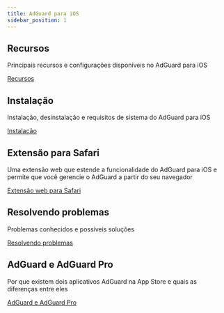 ```yaml
---
title: AdGuard para iOS
sidebar_position: 1
---
```


## Recursos

Principais recursos e configurações disponíveis no AdGuard para iOS

[Recursos](/adguard-for-ios/features/features.md)

## Instalação

Instalação, desinstalação e requisitos de sistema do AdGuard para iOS

[Instalação](/adguard-for-android/installation.md)

## Extensão para Safari

Uma extensão web que estende a funcionalidade do AdGuard para iOS e permite que você gerencie o AdGuard a partir do seu navegador

[Extensão web para Safari](/adguard-for-ios/web-extension.md)

## Resolvendo problemas

Problemas conhecidos e possíveis soluções

[Resolvendo problemas](/adguard-for-ios/solving-problems/solving-problems.md)

## AdGuard e AdGuard Pro

Por que existem dois aplicativos AdGuard na App Store e quais as diferenças entre eles

[AdGuard e AdGuard Pro](/adguard-for-ios/adguard-and-adguard-pro.md)
